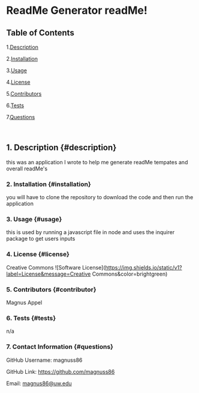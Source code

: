 # ReadMe Generator readMe!

## Table of Contents

1.[Description](#description)

2.[Installation](#installation)

3.[Usage](#usage)

4.[License](#license)

5.[Contributors](#contributor)

6.[Tests](#tests)

7.[Questions](#questions)

<br>


## 1. Description {#description}
this was an application I wrote to help me generate readMe tempates and overall readMe's 


### 2. Installation {#installation}
you will have to clone the repository to download the code and then run the application


### 3. Usage {#usage}
this is used by running a javascript file in node and uses the inquirer package to get users inputs



### 4. License {#license}
Creative Commons
![Software License](https://img.shields.io/static/v1?label=License&message=Creative Commons&color=brightgreen)



### 5. Contributors {#contributor}
Magnus Appel



### 6. Tests {#tests}
n/a


### 7. Contact Information {#questions}

GitHub Username: magnuss86

GitHub Link: https://github.com/magnuss86

Email: magnus86@uw.edu